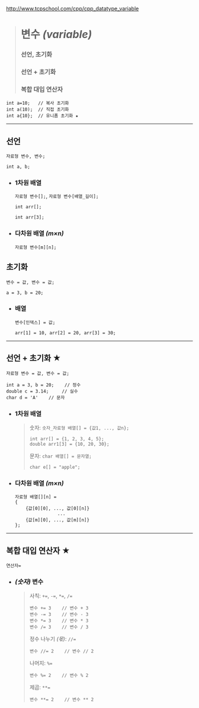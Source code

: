 http://www.tcpschool.com/cpp/cpp_datatype_variable
># 변수 *(variable)*
>
>### 선언, 초기화
>### 선언 + 초기화
>### 복합 대입 연산자
```
int a=10;   // 복사 초기화
int a(10);  // 직접 초기화
int a{10};  // 유니폼 초기화 ★
```
---

## 선언
`자료형 변수, 변수;`
```
int a, b;
```

+ ### 1차원 배열
  `자료형 변수[];`, `자료형 변수[배열_길이];`
  ```
  int arr[];
  
  int arr[3];
  ```
+ ### 다차원 배열 *(m×n)*
  `자료형 변수[m][n];`

## 초기화
`변수 = 값, 변수 = 값;`
```
a = 3, b = 20;
```

+ ### 배열
  `변수[인덱스] = 값;`
  ```
  arr[1] = 10, arr[2] = 20, arr[3] = 30;
  ```
  
---

## 선언 + 초기화 ★
`자료형 변수 = 값, 변수 = 값;`
```
int a = 3, b = 20;    // 정수
double c = 3.14;     // 실수
char d = 'A'    // 문자
```

+ ### 1차원 배열
  >숫자: `숫자_자료형 배열[] = {값1, ..., 값n};`
  >```
  >int arr[] = {1, 2, 3, 4, 5};
  >double arr1[3] = {10, 20, 30};
  >```
  >
  >문자: `char 배열[] = 문자열;`
  >```
  >char e[] = "apple";
  >```

+ ### 다차원 배열 *(m×n)*
    ```
    자료형 배열[][n] =
    {
        {값[0][0], ..., 값[0][n]}
                    ...
        {값[m][0], ..., 값[m][n]}
    };
    ```

---

## 복합 대입 연산자 ★
`연산자=`

+ ### *(숫자)* 변수
  
  >사칙: `+=`, `-=`, `*=`, `/=`
  >```
  >변수 += 3    // 변수 + 3
  >변수 -= 3    // 변수 - 3
  >변수 *= 3    // 변수 * 3
  >변수 /= 3    // 변수 / 3
  >```
  >
  >정수 나누기 *(몫)*: `//=`
  >```
  >변수 //= 2    // 변수 // 2
  >```
  >
  >나머지: `%=`
  >```angular2html
  >변수 %= 2    // 변수 % 2
  >```
  >
  >제곱: `**=`
  >```
  >변수 **= 2    // 변수 ** 2
  >``` 
